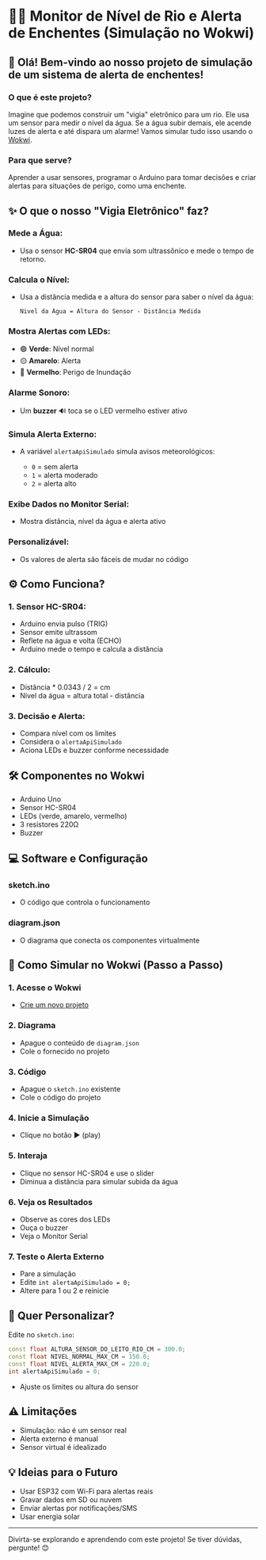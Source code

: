 # 🌊💧 Monitor de Nível de Rio e Alerta de Enchentes (Simulação no Wokwi)

## 👋 Olá! Bem-vindo ao nosso projeto de simulação de um sistema de alerta de enchentes!

### O que é este projeto?

Imagine que podemos construir um "vigia" eletrônico para um rio. Ele usa um sensor para medir o nível da água. Se a água subir demais, ele acende luzes de alerta e até dispara um alarme! Vamos simular tudo isso usando o [Wokwi](https://wokwi.com).

### Para que serve?

Aprender a usar sensores, programar o Arduino para tomar decisões e criar alertas para situações de perigo, como uma enchente.

## ✨ O que o nosso "Vigia Eletrônico" faz?

### Mede a Água:

* Usa o sensor **HC-SR04** que envia som ultrassônico e mede o tempo de retorno.

### Calcula o Nível:

* Usa a distância medida e a altura do sensor para saber o nível da água:

  ```
  Nivel da Água = Altura do Sensor - Distância Medida
  ```

### Mostra Alertas com LEDs:

* 🟢 **Verde**: Nível normal
* 🟡 **Amarelo**: Alerta
* 🔴 **Vermelho**: Perigo de Inundação

### Alarme Sonoro:

* Um **buzzer** 🔊 toca se o LED vermelho estiver ativo

### Simula Alerta Externo:

* A variável `alertaApiSimulado` simula avisos meteorológicos:

  * `0` = sem alerta
  * `1` = alerta moderado
  * `2` = alerta alto

### Exibe Dados no Monitor Serial:

* Mostra distância, nível da água e alerta ativo

### Personalizável:

* Os valores de alerta são fáceis de mudar no código

## ⚙️ Como Funciona?

### 1. Sensor HC-SR04:

* Arduino envia pulso (TRIG)
* Sensor emite ultrassom
* Reflete na água e volta (ECHO)
* Arduino mede o tempo e calcula a distância

### 2. Cálculo:

* Distância \* 0.0343 / 2 = cm
* Nível da água = altura total - distância

### 3. Decisão e Alerta:

* Compara nível com os limites
* Considera o `alertaApiSimulado`
* Aciona LEDs e buzzer conforme necessidade

## 🛠️ Componentes no Wokwi

* Arduino Uno
* Sensor HC-SR04
* LEDs (verde, amarelo, vermelho)
* 3 resistores 220Ω
* Buzzer

## 💻 Software e Configuração

### sketch.ino

* O código que controla o funcionamento

### diagram.json

* O diagrama que conecta os componentes virtualmente

## 🚀 Como Simular no Wokwi (Passo a Passo)

### 1. Acesse o Wokwi

* [Crie um novo projeto](https://wokwi.com/projects/new/arduino-uno)

### 2. Diagrama

* Apague o conteúdo de `diagram.json`
* Cole o fornecido no projeto

### 3. Código

* Apague o `sketch.ino` existente
* Cole o código do projeto

### 4. Inicie a Simulação

* Clique no botão ▶️ (play)

### 5. Interaja

* Clique no sensor HC-SR04 e use o slider
* Diminua a distância para simular subida da água

### 6. Veja os Resultados

* Observe as cores dos LEDs
* Ouça o buzzer
* Veja o Monitor Serial

### 7. Teste o Alerta Externo

* Pare a simulação
* Edite `int alertaApiSimulado = 0;`
* Altere para 1 ou 2 e reinicie

## 🔧 Quer Personalizar?

Edite no `sketch.ino`:

```cpp
const float ALTURA_SENSOR_DO_LEITO_RIO_CM = 300.0;
const float NIVEL_NORMAL_MAX_CM = 150.0;
const float NIVEL_ALERTA_MAX_CM = 220.0;
int alertaApiSimulado = 0;
```

* Ajuste os limites ou altura do sensor

## ⚠️ Limitações

* Simulação: não é um sensor real
* Alerta externo é manual
* Sensor virtual é idealizado

## 💡 Ideias para o Futuro

* Usar ESP32 com Wi-Fi para alertas reais
* Gravar dados em SD ou nuvem
* Enviar alertas por notificações/SMS
* Usar energia solar

---

Divirta-se explorando e aprendendo com este projeto! Se tiver dúvidas, pergunte! 😊
